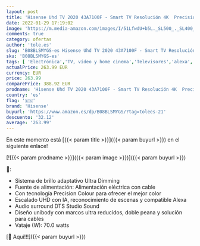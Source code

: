 ```yaml
---
layout: post
title: 'Hisense Uhd TV 2020 43A7100F - Smart TV Resolución 4K  Precision Colour  Escalado Uhd con Ia  Ultra Dimming  Audio Dts Studio Sound  Vidaa U 4.0  Compatible Alexa  Negro'
date: 2022-01-29 17:19:02
image: 'https://m.media-amazon.com/images/I/51LfwdU+b5L._SL500_._SL400_.jpg'
comments: true
category: ofertas
author: 'tole.es'
slug: 'B08BLSMYGS-es Hisense Uhd TV 2020 43A7100F - Smart TV Resolución 4K...'
sku: 'B08BLSMYGS-es'
tags: [ 'Electrónica','TV, vídeo y home cinema','Televisores','alexa','hisense', ]
actualPrice: 263.99 EUR
currency: EUR
price: 263.99
comparePrice: 388.92 EUR
prodname: 'Hisense Uhd TV 2020 43A7100F - Smart TV Resolución 4K  Precision Colour  Escalado Uhd con Ia  Ultra Dimming  Audio Dts Studio Sound  Vidaa U 4.0  Compatible Alexa  Negro'
country: 'es'
flag: '🇪🇸'
brand: 'Hisense'
buyurl: 'https://www.amazon.es/dp/B08BLSMYGS/?tag=tolees-21'
descuento: '32.12'
average: '263.99'
---
```


En este momento está [{{< param title >}}]({{< param buyurl >}}) en el siguiente enlace!

[![{{< param prodname >}}]({{< param image >}})]({{< param buyurl >}})

🔎:

- Sistema de brillo adaptativo Ultra Dimming
- Fuente de alimentación: Alimentación eléctrica con cable
- Con tecnología Precision Colour para ofrecer el mejor color
- Escalado UHD con IA, reconocimiento de escenas y compatible Alexa
- Audio surround DTS Studio Sound
- Diseño unibody con marcos ultra reducidos, doble peana y solución para cables
- Vataje (W): 70.0 watts

[🛒 Aquí!!!]({{< param buyurl >}})
